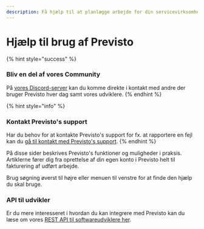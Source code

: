 ```yaml
---
description: Få hjælp til at planlægge arbejde for din servicevirksomhed.
---
```


# Hjælp til brug af Previsto



{% hint style="success" %}
### Bliv en del af vores Community

På [vores Discord-server](https://discord.gg/ZujpyTqy5Y) kan du komme direkte i kontakt med andre der bruger Previsto hver dag samt vores udviklere.
{% endhint %}

{% hint style="info" %}
### Kontakt Previsto's support 

Har du behov for at kontakte Previsto's support for fx. at rapportere en fejl kan du [gå til kontakt med Previsto's support](kontakt-med-previstos-support.md).
{% endhint %}

På disse sider beskrives Previsto's funktioner og muligheder i praksis. Artiklerne fører dig fra oprettelse af din egen konto i Previsto helt til fakturering af udført arbejde.

Brug søgning øverst til højre eller menuen til venstre for at finde den hjælp du skal bruge.

### API til udvikler

Er du mere interesseret i hvordan du kan integrere med Previsto kan du læse om vores [REST API til softwareudviklere her](api/introduction-to-api.md).

